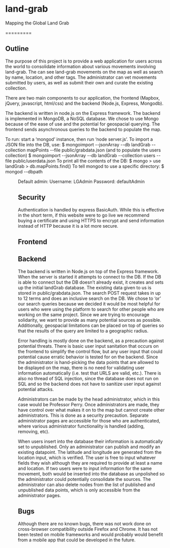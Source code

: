 land-grab
=========

Mapping the Global Land Grab

=========

Outline      
--------

The purpose of this project is to provide a web application for users across the world to consolidate information about various movements involving land-grab. The can see land-grab movements on the map as well as search by name, location, and other tags. The administrator can vet movements submitted by users, as well as submit their own and curate the existing collection. 

There are two main components to our application, the frontend (Mapbox, jQuery, javascript, html/css) and the backend (Node.js, Express, Mongodb). 

The backend is written in node.js on the Express framework. The backend is implemented in MongoDB, a NoSQL database. We chose to use Mongo because of the ease of use and the potential for geospacial querying. The frontend sends asynchronous queries to the backend to populate the map.

To run: start a ‘mongod’ instance, then run ‘node server.js’.
To import a JSON file into the DB, use:
    $ mongoimport --jsonArray --db landGrab --collection mapPoints --file public/grabdata.json
    (and to populate the users collection)
    $ mongoimport --jsonArray --db landGrab --collection users --file public/userdata.json
To print all the contents of the DB:
    $ mongo
        > use landGrab
        > db.mapPoints.find()
To tell mongod to use a specific directory:
    $ mongod --dbpath <dir>

Default admin:
    Username: LGAdmin
    Password: defaultAdmin

Security 
--------

Authentication is handled by express BasicAuth. While this is effective in the short term, if this website were to go live we recommend buying a certificate and using HTTPS to encrypt and send information instead of HTTP because it is a lot more secure. 


Frontend
--------


Backend
--------

The backend is written in Node.js on top of the Express framework. When the server is started it attempts to connect to the DB. If the DB is able to connect but the DB doesn’t already exist, it creates and sets up the initial landGrab database. The existing data given to us is stored in public/grabdata.json. The search POST request takes in up to 12 terms and does an inclusive search on the DB. We chose to ‘or’ our search queries because we decided it would be most helpful for users who were using the platform to search for other people who are working on the same project. Since we are trying to encourage solidarity, we want to provide as many potential sources as possible. Additionally, geospacial limitations can be placed on top of queries so that the results of the query are limited to a geographic radius. 

Error handling is mostly done on the backend, as a precaution against potential threats. There is basic user input sanitation that occurs on the frontend to simplify the control flow, but any user input that could potential cause erratic behavior is tested for on the backend. Since the administrator is hand-picking  the data points that are allowed to be displayed on the map, there is no need for validating user information automatically (i.e. test that URLS are valid, etc.). There is also no thread of SQL injection, since the database does not run on SQL and so the backend does not have to sanitize user input against potential attacks. 

Administrators can be made by the head administrator, which in this case would be Professor Perry. Once administrators are made, they have control over what makes it on to the map but cannot create other administrators. This is done as a security precaution. Separate administrator pages are accessible for those who are authenticated, where various administrator functionality is handled (adding, removing, etc). 

When users insert into the database their information is automatically set to unpublished. Only an administrator can publish and modify an existing datapoint. The latitude and longitude are generated from the location input, which is verified. The user is free to input whatever fields they wish although they are required to provide at least a name and location. If two users were to input information for the same movement, both would be inserted into the database as unpolished so the administrator could potentially consolidate the sources. The administrator can also delete nodes from the list of published and unpublished data points, which is only accessible from the administrator pages. 



Bugs
-----
Although there are no known bugs, there was not work done on cross-browser compatibility outside Firefox and Chrome. It has not been tested on mobile frameworks and would probably would benefit from a mobile app that could be developed in the future. 





